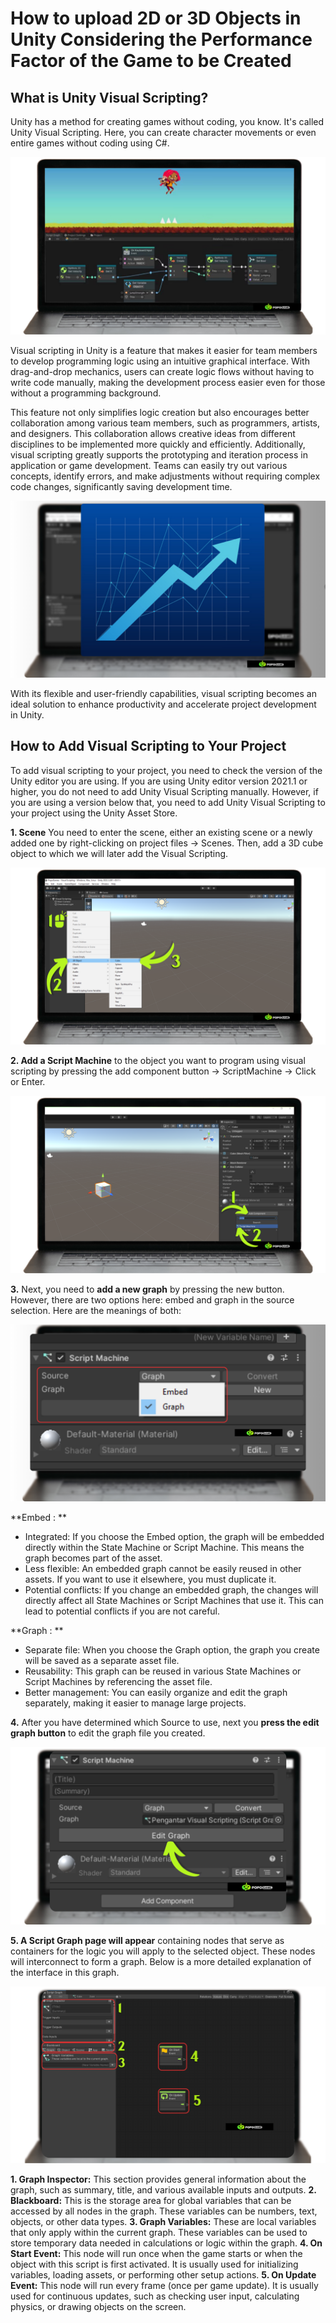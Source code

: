 # How to upload 2D or 3D Objects in Unity Considering the Performance Factor of the Game to be Created 

## What is Unity Visual Scripting?

Unity has a method for creating games without coding, you know. It's called Unity Visual Scripting. Here, you can create character movements or even entire games without coding using C#.

![Gambar Proyek](1.png)

Visual scripting in Unity is a feature that makes it easier for team members to develop programming logic using an intuitive graphical interface. With drag-and-drop mechanics, users can create logic flows without having to write code manually, making the development process easier even for those without a programming background.

This feature not only simplifies logic creation but also encourages better collaboration among various team members, such as programmers, artists, and designers. This collaboration allows creative ideas from different disciplines to be implemented more quickly and efficiently. Additionally, visual scripting greatly supports the prototyping and iteration process in application or game development. Teams can easily try out various concepts, identify errors, and make adjustments without requiring complex code changes, significantly saving development time.

![!](2.png)

With its flexible and user-friendly capabilities, visual scripting becomes an ideal solution to enhance productivity and accelerate project development in Unity.

## How to Add Visual Scripting to Your Project

To add visual scripting to your project, you need to check the version of the Unity editor you are using. If you are using Unity editor version 2021.1 or higher, you do not need to add Unity Visual Scripting manually. However, if you are using a version below that, you need to add Unity Visual Scripting to your project using the Unity Asset Store.

**1. Scene**
You need to enter the scene, either an existing scene or a newly added one by right-clicking on project files -> Scenes. Then, add a 3D cube object to which we will later add the Visual Scripting.

![!](3.png)

**2. Add a Script Machine** to the object you want to program using visual scripting by pressing the add component button -> ScriptMachine -> Click or Enter.

![!](4.png)

**3.** Next, you need to **add a new graph** by pressing the new button. However, there are two options here: embed and graph in the source selection. Here are the meanings of both:

![!](5.png)

**Embed : **
- Integrated: If you choose the Embed option, the graph will be embedded directly within the State Machine or Script Machine. This means the graph becomes part of the asset.
- Less flexible: An embedded graph cannot be easily reused in other assets. If you want to use it elsewhere, you must duplicate it.
- Potential conflicts: If you change an embedded graph, the changes will directly affect all State Machines or Script Machines that use it. This can lead to potential conflicts if you are not careful.

**Graph : **
- Separate file: When you choose the Graph option, the graph you create will be saved as a separate asset file.
- Reusability: This graph can be reused in various State Machines or Script Machines by referencing the asset file.
- Better management: You can easily organize and edit the graph separately, making it easier to manage large projects.

**4.** After you have determined which Source to use, next you **press the edit graph button** to edit the graph file you created.

![!](6.png)

**5. A Script Graph page will appear** containing nodes that serve as containers for the logic you will apply to the selected object. These nodes will interconnect to form a graph. Below is a more detailed explanation of the interface in this graph.

![!](7.png)

**1. Graph Inspector:** This section provides general information about the graph, such as summary, title, and various available inputs and outputs. 
**2. Blackboard:** This is the storage area for global variables that can be accessed by all nodes in the graph. These variables can be numbers, text, objects, or other data types. 
**3. Graph Variables:** These are local variables that only apply within the current graph. These variables can be used to store temporary data needed in calculations or logic within the graph. 
**4. On Start Event:** This node will run once when the game starts or when the object with this script is first activated. It is usually used for initializing variables, loading assets, or performing other setup actions. 
**5. On Update Event:** This node will run every frame (once per game update). It is usually used for continuous updates, such as checking user input, calculating physics, or drawing objects on the screen.
